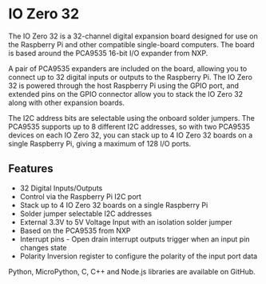 <!--
---
name: IO Zero 32
class: board
type: io
formfactor: pHAT
manufacturer: AB Electronics UK
description: 32 Channel Digital Expansion Board
url: https://www.abelectronics.co.uk/p/86/io-zero-32
github: https://github.com/abelectronicsuk
schematic: https://www.abelectronics.co.uk/viewpdf/io-zero-32-schematic
buy: https://www.abelectronics.co.uk/p/86/io-zero-32
image: 'ab-zero-32.png'
pincount: 40
eeprom: no
power:
  '1':
  '2':
ground:
  '6':
  '9':
  '14':
  '20':
  '25':
  '30':
  '34':
  '39':
pin:
  '3':
    mode: i2c
  '5':
    mode: i2c
i2c:
  '0x20':
    alternate: [ '0x21', '0x22', '0x23', '0x24', '0x25', '0x26', '0x27' ]
    name: PCA9535
    device: PCA9535
-->
# IO Zero 32

The IO Zero 32 is a 32-channel digital expansion board designed for use on the Raspberry Pi and other compatible single-board computers. The board is based around the PCA9535 16-bit I/O expander from NXP. 

A pair of PCA9535 expanders are included on the board, allowing you to connect up to 32 digital inputs or outputs to the Raspberry Pi. The IO Zero 32 is powered through the host Raspberry Pi using the GPIO port, and extended pins on the GPIO connector allow you to stack the IO Zero 32 along with other expansion boards.

The I2C address bits are selectable using the onboard solder jumpers. The PCA9535 supports up to 8 different I2C addresses, so with two PCA9535 devices on each IO Zero 32, you can stack up to 4 IO Zero 32 boards on a single Raspberry Pi, giving a maximum of 128 I/O ports.

## Features

- 32 Digital Inputs/Outputs
- Control via the Raspberry Pi I2C port
- Stack up to 4 IO Zero 32 boards on a single Raspberry Pi
- Solder jumper selectable I2C addresses
- External 3.3V to 5V Voltage Input with an isolation solder jumper
- Based on the PCA9535 from NXP
- Interrupt pins - Open drain interrupt outputs trigger when an input pin changes state
- Polarity Inversion register to configure the polarity of the input port data

Python, MicroPython, C, C++ and Node.js libraries are available on GitHub.

